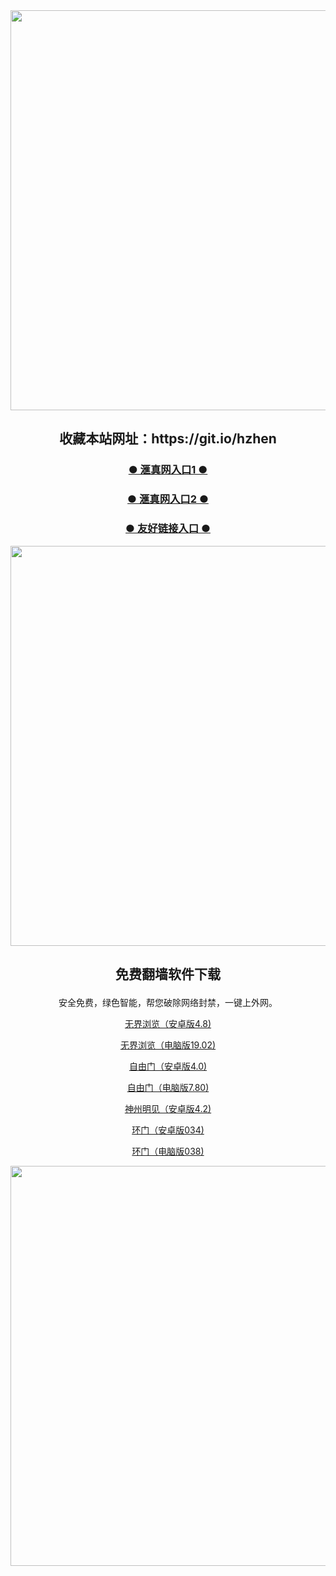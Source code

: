 <div align="center"><a href="https://is.gd/1o3ZD2"><IMG SRC="https://github.com/ofn1/Victoria/blob/master/hzhen3.jpg" width=640></a>
<div align=center><h2>收藏本站网址：https://git.io/hzhen </h2></div>


<div align=center><h3><b><a href="https://is.gd/1o3ZD2">● 滙真网入口1 ● </a></b></h3></div>
  
<div align=center><h3><b><a href="https://cutt.ly/ByI9usE">● 滙真网入口2 ● </a></b></h3></div>

<div align=center><h3><b><a href="https://github.com/gofanben/gm/blob/master/swsp.md">● 友好链接入口 ● </a></b></h3></div>

<div align="center"><a href="https://git.io/hzhen"><IMG SRC="https://github.com/ofn1/Victoria/blob/master/fngrchn3.jpg" width=640></a>

<h2><p><strong>免费翻墙软件下载</strong></p></h2>
安全免费，绿色智能，帮您破除网络封禁，一键上外网。<br>

[无界浏览（安卓版4.8)](https://cdn.jsdelivr.net/gh/ofn1/zhenzhen@1.1/um.apk)

[无界浏览（电脑版19.02)](https://cdn.jsdelivr.net/gh/ofn1/zhenzhen@1.1/u1902.zip)

[自由门（安卓版4.0)](https://cdn.jsdelivr.net/gh/ofn1/zhenzhen@1.1/fgma40.apk)

[自由门（电脑版7.80)](https://cdn.jsdelivr.net/gh/ofn1/zhenzhen@1.1/fg780p.zip)

[神州明见（安卓版4.2)](https://cdn.jsdelivr.net/gh/ofn1/zhenzhen@1.1/SzzdOgate.apk)

[环门（安卓版034)](https://cdn.jsdelivr.net/gh/ofn1/zhenzhen@1.1/oGatea.apk)

[环门（电脑版038)](https://cdn.jsdelivr.net/gh/ofn1/zhenzhen@1.1/oGate.zip)

<div align="center"><a href="https://git.io/hzhen"><IMG SRC="https://github.com/ofn1/Victoria/blob/master/fngrchn3.jpg" width=640></a>
